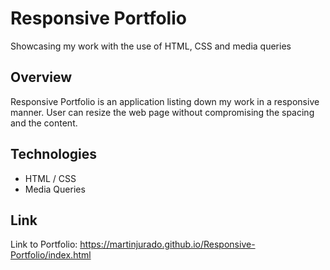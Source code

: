 # Responsive Portfolio
Showcasing my work with the use of HTML, CSS and media queries 

## Overview
Responsive Portfolio is an application listing down my work in a responsive manner. User can resize the web page without compromising the spacing and the content. 

## Technologies
- HTML / CSS
- Media Queries

## Link
Link to Portfolio: https://martinjurado.github.io/Responsive-Portfolio/index.html 
